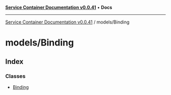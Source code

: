 [**Service Container Documentation v0.0.41**](../../README.md) • **Docs**

***

[Service Container Documentation v0.0.41](../../modules.md) / models/Binding

# models/Binding

## Index

### Classes

- [Binding](classes/Binding.md)
